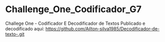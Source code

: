 # Challenge_One_Codificador_G7
 Challege One - Codificador E Decodificador de Textos
Publicado e decodificado aquí:
https://github.com/Ailton-silva1985/Decodificador-de-texto-.git
